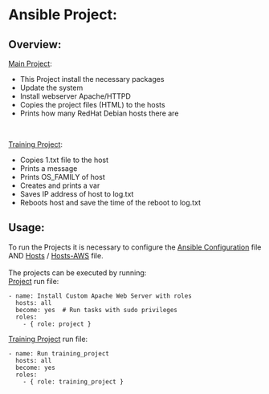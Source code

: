 # Ansible Project:
## Overview:
[Main Project](./project):
- This Project install the necessary packages
- Update the system
- Install webserver Apache/HTTPD
- Copies the project files (HTML) to the hosts
- Prints how many RedHat Debian hosts there are
<br>

[Training Project](./training_project):
- Copies 1.txt file to the host
- Prints a message
- Prints OS_FAMILY of host
- Creates and prints a var
- Saves IP address of host to log.txt
- Reboots host and save the time of the reboot to log.txt

## Usage:

To run the Projects it is necessary to configure the [Ansible Configuration](./ansible.cfg) file AND [Hosts](./hosts) / [Hosts-AWS](./hosts-AWS) file.<br>
<br>
The projects can be executed by running:<br> 
[Project](./run_project.yaml) run file: <br> 

    - name: Install Custom Apache Web Server with roles
      hosts: all
      become: yes  # Run tasks with sudo privileges
      roles:
        - { role: project }
  
[Training Project](./run_training_project.yaml) run file:

    - name: Run training_project
      hosts: all
      become: yes
      roles:
        - { role: training_project }
